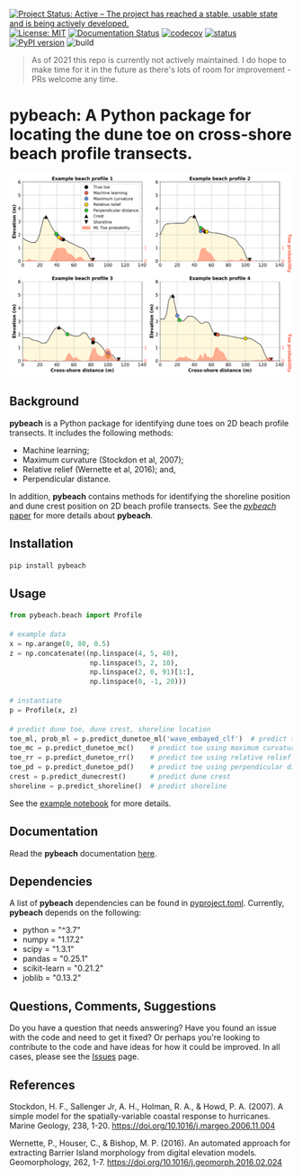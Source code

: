 [![Project Status: Active – The project has reached a stable, usable state and is being actively developed.](https://www.repostatus.org/badges/latest/active.svg)](https://www.repostatus.org/#active)
[![License: MIT](https://img.shields.io/badge/License-MIT-yellow.svg)](https://opensource.org/licenses/MIT)
[![Documentation Status](https://readthedocs.org/projects/pybeach/badge/?version=latest)](https://pybeach.readthedocs.io/en/latest/?badge=latest)
[![codecov](https://codecov.io/gh/TomasBeuzen/pybeach/branch/master/graph/badge.svg)](https://codecov.io/gh/TomasBeuzen/pybeach)
[![status](https://joss.theoj.org/papers/8b211e45c6919ea8057946484e757c28/status.svg)](https://joss.theoj.org/papers/8b211e45c6919ea8057946484e757c28)
[![PyPI version](https://badge.fury.io/py/pybeach.svg)](https://badge.fury.io/py/pybeach)
![build](https://github.com/TomasBeuzen/pybeach/workflows/build/badge.svg?branch=master)

>As of 2021 this repo is currently not actively maintained. I do hope to make time for it in the future as there's lots of room for improvement - PRs welcome any time.

# **pybeach**: A Python package for locating the dune toe on cross-shore beach profile transects.

<div align="center">
  <img src="https://raw.githubusercontent.com/TomasBeuzen/pybeach/master/docs/img/figure_1.png" alt="pybeach-example" width="700"/>
</div>

## Background
**pybeach** is a Python package for identifying dune toes on 2D beach profile transects. It includes the following methods:
  - Machine learning; 
  - Maximum curvature (Stockdon et al, 2007); 
  - Relative relief (Wernette et al, 2016); and,
  - Perpendicular distance.
  
In addition, **pybeach** contains methods for identifying the shoreline position and dune crest position on 2D beach profile transects. See the [*pybeach* paper](paper.md) for more details about **pybeach**.

## Installation

`pip install pybeach`

## Usage
```python
from pybeach.beach import Profile

# example data
x = np.arange(0, 80, 0.5)
z = np.concatenate((np.linspace(4, 5, 40),
                    np.linspace(5, 2, 10),
                    np.linspace(2, 0, 91)[1:],
                    np.linspace(0, -1, 20)))

# instantiate
p = Profile(x, z)

# predict dune toe, dune crest, shoreline location
toe_ml, prob_ml = p.predict_dunetoe_ml('wave_embayed_clf')  # predict toe using machine learning model
toe_mc = p.predict_dunetoe_mc()    # predict toe using maximum curvature method (Stockdon et al, 2007)
toe_rr = p.predict_dunetoe_rr()    # predict toe using relative relief method (Wernette et al, 2016)
toe_pd = p.predict_dunetoe_pd()    # predict toe using perpendicular distance method
crest = p.predict_dunecrest()      # predict dune crest
shoreline = p.predict_shoreline()  # predict shoreline
```

See the [example notebook](https://github.com/TomasBeuzen/pybeach/blob/master/example/example.ipynb) for more details.

## Documentation
Read the **pybeach** documentation [here](https://pybeach.readthedocs.io/en/latest/).

## Dependencies
A list of **pybeach** dependencies can be found in [pyproject.toml](https://github.com/TomasBeuzen/pybeach/blob/master/pyproject.toml). Currently, **pybeach** depends on the following:
- python = "^3.7"
- numpy = "1.17.2"
- scipy = "1.3.1"
- pandas = "0.25.1"
- scikit-learn = "0.21.2"
- joblib = "0.13.2"

## Questions, Comments, Suggestions
Do you have a question that needs answering? Have you found an issue with the code and need to get it fixed? Or perhaps you're looking to contribute to the code and have ideas for how it could be improved. In all cases, please see the [Issues](https://github.com/TomasBeuzen/pybeach/issues) page.

## References
Stockdon, H. F., Sallenger Jr, A. H., Holman, R. A., & Howd, P. A. (2007). A simple model for the spatially-variable coastal response to hurricanes. Marine Geology, 238, 1-20. https://doi.org/10.1016/j.margeo.2006.11.004

Wernette, P., Houser, C., & Bishop, M. P. (2016). An automated approach for extracting Barrier Island morphology from digital elevation models. Geomorphology, 262, 1-7. https://doi.org/10.1016/j.geomorph.2016.02.024
